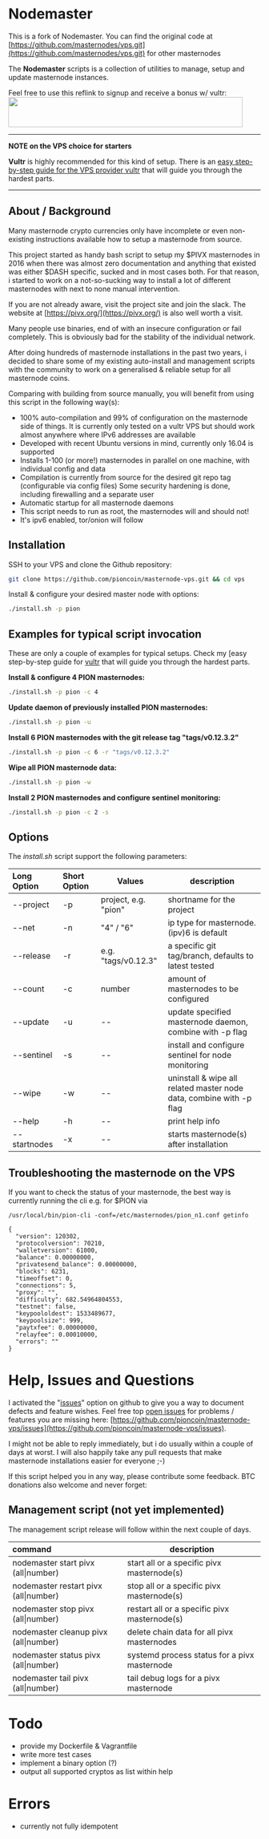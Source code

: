 
# Nodemaster

This is a fork of Nodemaster. You can find the original code at [https://github.com/masternodes/vps.git](https://github.com/masternodes/vps.git) for other masternodes

The **Nodemaster** scripts is a collection of utilities to manage, setup and update masternode instances.

Feel free to use this reflink to signup and receive a bonus w/ vultr:
<a href="https://www.vultr.com/?ref=7498135"><img src="https://www.vultr.com/media/banner_2.png" width="468" height="60"></a>

---

**NOTE on the VPS choice for starters**

**Vultr** is highly recommended for this kind of setup. There is an [easy step-by-step guide for the VPS provider vultr](/docs/masternode_vps.md) that will guide you through the hardest parts.

---

## About / Background

Many masternode crypto currencies only have incomplete or even non-existing instructions available how to setup a masternode from source.

This project started as handy bash script to setup my $PIVX masternodes in 2016 when there was almost zero documentation and anything that existed was either $DASH specific, sucked and in most cases both. For that reason, i started to work on a not-so-sucking way to install a lot of different masternodes with next to none manual intervention.

If you are not already aware, visit the project site and join the slack. The website at [https://pivx.org/](https://pivx.org/) is also well worth a visit.

Many people use binaries, end of with an insecure configuration or fail completely. This is obviously bad for the stability of the individual network.

After doing hundreds of masternode installations in the past two years, i decided to share some of my existing auto-install and management scripts with the community to work on a generalised & reliable setup for all masternode coins.

Comparing with building from source manually, you will benefit from using this script in the following way(s):

* 100% auto-compilation and 99% of configuration on the masternode side of things. It is currently only tested on a vultr VPS but should work almost anywhere where IPv6 addresses are available
* Developed with recent Ubuntu versions in mind, currently only 16.04 is supported
* Installs 1-100 (or more!) masternodes in parallel on one machine, with individual config and data
* Compilation is currently from source for the desired git repo tag (configurable via config files)
  Some security hardening is done, including firewalling and a separate user
* Automatic startup for all masternode daemons
* This script needs to run as root, the masternodes will and should not!
* It's ipv6 enabled, tor/onion will follow

## Installation

SSH to your VPS and clone the Github repository:

```bash
git clone https://github.com/pioncoin/masternode-vps.git && cd vps
```

Install & configure your desired master node with options:

```bash
./install.sh -p pion
```

## Examples for typical script invocation

These are only a couple of examples for typical setups. Check my [easy step-by-step guide for [vultr](/docs/masternode_vps.md) that will guide you through the hardest parts.

**Install & configure 4 PION masternodes:**

```bash
./install.sh -p pion -c 4
```

**Update daemon of previously installed PION masternodes:**

```bash
./install.sh -p pion -u
```

**Install 6 PION masternodes with the git release tag "tags/v0.12.3.2"**

```bash
./install.sh -p pion -c 6 -r "tags/v0.12.3.2"
```

**Wipe all PION masternode data:**

```bash
./install.sh -p pion -w
```

**Install 2 PION masternodes and configure sentinel monitoring:**

```bash
./install.sh -p pion -c 2 -s
```

## Options

The _install.sh_ script support the following parameters:

| Long Option  | Short Option | Values              | description                                                         |
| :----------- | :----------- | ------------------- | ------------------------------------------------------------------- |
| --project    | -p           | project, e.g. "pion"| shortname for the project                                           |
| --net        | -n           | "4" / "6"           | ip type for masternode. (ipv)6 is default                           |
| --release    | -r           | e.g. "tags/v0.12.3" | a specific git tag/branch, defaults to latest tested                |
| --count      | -c           | number              | amount of masternodes to be configured                              |
| --update     | -u           | --                  | update specified masternode daemon, combine with -p flag            |
| --sentinel   | -s           | --                  | install and configure sentinel for node monitoring                  |
| --wipe       | -w           | --                  | uninstall & wipe all related master node data, combine with -p flag |
| --help       | -h           | --                  | print help info                                                     |
| --startnodes | -x           | --                  | starts masternode(s) after installation                             |

## Troubleshooting the masternode on the VPS

If you want to check the status of your masternode, the best way is currently running the cli e.g. for $PION via

```
/usr/local/bin/pion-cli -conf=/etc/masternodes/pion_n1.conf getinfo

{
  "version": 120302,
  "protocolversion": 70210,
  "walletversion": 61000,
  "balance": 0.00000000,
  "privatesend_balance": 0.00000000,
  "blocks": 6231,
  "timeoffset": 0,
  "connections": 5,
  "proxy": "",
  "difficulty": 682.54964804553,
  "testnet": false,
  "keypoololdest": 1533489677,
  "keypoolsize": 999,
  "paytxfee": 0.00000000,
  "relayfee": 0.00010000,
  "errors": ""
}
```

# Help, Issues and Questions

I activated the "[issues](https://github.com/pioncoin/masternode-vps/issues)" option on github to give you a way to document defects and feature wishes. Feel free top [open issues](https://github.com/pioncoin/masternode-vps/issues) for problems / features you are missing here: [https://github.com/pioncoin/masternode-vps/issues](https://github.com/pioncoin/masternode-vps/issues).

I might not be able to reply immediately, but i do usually within a couple of days at worst. I will also happily take any pull requests that make masternode installations easier for everyone ;-)

If this script helped you in any way, please contribute some feedback. BTC donations also welcome and never forget:


## Management script (not yet implemented)

The management script release will follow within the next couple of days.

| command                               | description                                  |
| :------------------------------------ | -------------------------------------------- |
| nodemaster start pivx (all\|number)   | start all or a specific pivx masternode(s)   |
| nodemaster restart pivx (all\|number) | stop all or a specific pivx masternode(s)    |
| nodemaster stop pivx (all\|number)    | restart all or a specific pivx masternode(s) |
| nodemaster cleanup pivx (all\|number) | delete chain data for all pivx masternodes   |
| nodemaster status pivx (all\|number)  | systemd process status for a pivx masternode |
| nodemaster tail pivx (all\|number)    | tail debug logs for a pivx masternode        |

# Todo

* provide my Dockerfile & Vagrantfile
* write more test cases
* implement a binary option (?)
* output all supported cryptos as list within help

# Errors

* currently not fully idempotent


